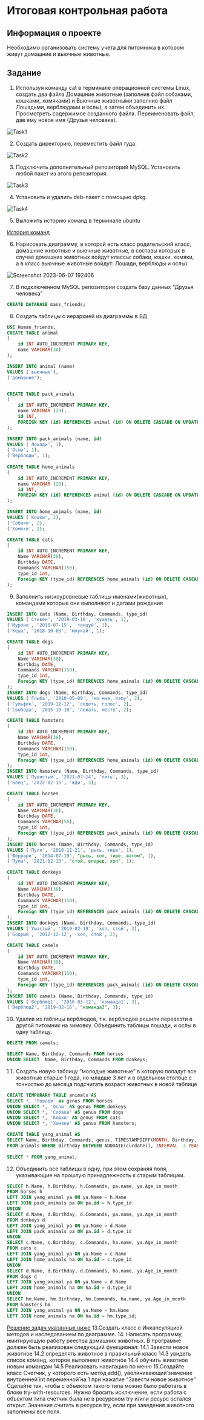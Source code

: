 # Итоговая контрольная работа

## Информация о проекте
Необходимо организовать систему учета для питомника в котором живут
домашние и вьючные животные.

## Задание
1. Используя команду cat в терминале операционной системы Linux, создать
два файла Домашние животные (заполнив файл собаками, кошками,
хомяками) и Вьючные животными заполнив файл Лошадьми, верблюдами и
ослы), а затем объединить их. Просмотреть содержимое созданного файла.
Переименовать файл, дав ему новое имя (Друзья человека).

![Task1](https://github.com/Mayk6/Final-control-work/assets/110410764/8ce05c45-4d49-4929-8775-deb5048d9578)


2. Создать директорию, переместить файл туда.

![Task2](https://github.com/Mayk6/Final-control-work/assets/110410764/16462136-4413-4dd2-8ca4-49661b7e5e63)

3. Подключить дополнительный репозиторий MySQL. Установить любой пакет
из этого репозитория.

![Task3](https://github.com/Mayk6/Final-control-work/assets/110410764/a35c0110-1aed-4e8d-9070-218395620de5)

4. Установить и удалить deb-пакет с помощью dpkg.

![Task4](https://github.com/Mayk6/Final-control-work/assets/110410764/1bcb7631-5316-47b1-b754-77e7d2656ef7)

5. Выложить историю команд в терминале ubuntu

[История команд](https://github.com/Mayk6/Final-control-work/blob/main/History.md)

6. Нарисовать диаграмму, в которой есть класс родительский класс, домашние
животные и вьючные животные, в составы которых в случае домашних
животных войдут классы: собаки, кошки, хомяки, а в класс вьючные животные
войдут: Лошади, верблюды и ослы).

![Screenshot 2023-06-07 192406](https://github.com/Mayk6/Final-control-work/assets/110410764/1ebaa8c8-f2b8-471b-b36b-be48b776dbe5)

7. В подключенном MySQL репозитории создать базу данных “Друзья
человека”
```sql
CREATE DATABASE mans_friends;
```

8. Создать таблицы с иерархией из диаграммы в БД
```sql
USE Human_friends;
CREATE TABLE animal
(
	id INT AUTO_INCREMENT PRIMARY KEY, 
	name VARCHAR(30)
);

INSERT INTO animal (name)
VALUES ('вьючные'),
('домашние');  


CREATE TABLE pack_animals
(
	id INT AUTO_INCREMENT PRIMARY KEY,
    name VARCHAR (20),
    id INT,
    FOREIGN KEY (id) REFERENCES animal (id) ON DELETE CASCADE ON UPDATE CASCADE
);

INSERT INTO pack_animals (name, id)
VALUES ('Лошади', 1),
('Ослы', 1),  
('Верблюды', 1); 
    
CREATE TABLE home_animals
(
	id INT AUTO_INCREMENT PRIMARY KEY,
    name VARCHAR (20),
    id INT,
    FOREIGN KEY (id) REFERENCES animal (id) ON DELETE CASCADE ON UPDATE CASCADE
);

INSERT INTO home_animals (name, id)
VALUES ('Кошки', 2),
('Собаки', 2),  
('Хомяки', 2); 

CREATE TABLE cats 
(       
    id INT AUTO_INCREMENT PRIMARY KEY, 
    Name VARCHAR(30), 
    Birthday DATE,
    Commands VARCHAR(150),
    type_id int,
    Foreign KEY (type_id) REFERENCES home_animals (id) ON DELETE CASCADE ON UPDATE CASCADE
);
```
9. Заполнить низкоуровневые таблицы именами(животных), командами
которые они выполняют и датами рождения
```sql
INSERT INTO cats (Name, Birthday, Commands, type_id)
VALUES ('Стивен', '2019-03-18', 'кушать', 1),
('Мурзик', '2010-07-15', 'танцуй', 1),  
('Кеша', '2018-10-03', 'мяукай', 1); 

CREATE TABLE dogs 
(       
    id INT AUTO_INCREMENT PRIMARY KEY, 
    Name VARCHAR(30), 
    Birthday DATE,
    Commands VARCHAR(150),
    type_id int,
    Foreign KEY (type_id) REFERENCES home_animals (id) ON DELETE CASCADE ON UPDATE CASCADE
);
INSERT INTO dogs (Name, Birthday, Commands, type_id)
VALUES ('Глыба', '2010-05-09', 'ко мне, лапу', 2),
('Гульфик', '2019-12-12', 'сидеть, голос', 2),  
('Свобода', '2015-10-10', 'лежать, место', 2);

CREATE TABLE hamsters 
(       
    id INT AUTO_INCREMENT PRIMARY KEY, 
    Name VARCHAR(30), 
    Birthday DATE,
    Commands VARCHAR(150),
    type_id int,
    Foreign KEY (type_id) REFERENCES home_animals (id) ON DELETE CASCADE ON UPDATE CASCADE
);
INSERT INTO hamsters (Name, Birthday, Commands, type_id)
VALUES ('Пушистый', '2021-07-14', 'пить', 3),
('Боец', '2022-02-15', 'жди', 3);

CREATE TABLE horses 
(       
    id INT AUTO_INCREMENT PRIMARY KEY, 
    Name VARCHAR(30), 
    Birthday DATE,
    Commands VARCHAR(50),
    type_id int,
    Foreign KEY (type_id) REFERENCES pack_animals (id) ON DELETE CASCADE ON UPDATE CASCADE
);
INSERT INTO horses (Name, Birthday, Commands, type_id)
VALUES ('Пуля', '2018-11-21', 'рысь, тише', 1),
('Феррари', '2014-07-19', "рысь, хоп, тише, шагом", 1),  
('Пупа', '2021-02-13', "стой, вперед, хоп", 1);

CREATE TABLE donkeys 
(       
    id INT AUTO_INCREMENT PRIMARY KEY, 
    Name VARCHAR(30), 
    Birthday DATE,
    Commands VARCHAR(150),
    type_id int,
    Foreign KEY (type_id) REFERENCES pack_animals (id) ON DELETE CASCADE ON UPDATE CASCADE
);
INSERT INTO donkeys (Name, Birthday, Commands, type_id)
VALUES ('Ушастый', '2019-02-19', 'хоп, стой', 2),
('Бодрый', '2012-12-12', 'хоп, стой', 2);

CREATE TABLE camels 
(       
    id INT AUTO_INCREMENT PRIMARY KEY, 
    Name VARCHAR(30), 
    Birthday DATE,
    Commands VARCHAR(150),
    type_id int,
    Foreign KEY (type_id) REFERENCES pack_animals (id) ON DELETE CASCADE ON UPDATE CASCADE
);
INSERT INTO camels (Name, Birthday, Commands, type_id)
VALUES ('Верблюд1', '2016-03-12', 'команда1', 3),
('Верблюд2', '2019-02-16', "команда3", 3);
```

10. Удалив из таблицы верблюдов, т.к. верблюдов решили перевезти в другой
питомник на зимовку. Объединить таблицы лошади, и ослы в одну таблицу.
```sql
DELETE FROM camels;

SELECT Name, Birthday, Commands FROM horses
UNION SELECT  Name, Birthday, Commands FROM donkeys;
```

11. Создать новую таблицу “молодые животные” в которую попадут все
животные старше 1 года, но младше 3 лет и в отдельном столбце с точностью
до месяца подсчитать возраст животных в новой таблице
```sql
CREATE TEMPORARY TABLE animals AS 
SELECT *, 'Лошади' as genus FROM horses
UNION SELECT *, 'Ослы' AS genus FROM donkeys
UNION SELECT *, 'Собаки' AS genus FROM dogs
UNION SELECT *, 'Кошки' AS genus FROM cats
UNION SELECT *, 'Хомяки' AS genus FROM hamsters;

CREATE TABLE yang_animal AS
SELECT Name, Birthday, Commands, genus, TIMESTAMPDIFF(MONTH, Birthday, CURDATE()) AS Age_in_month
FROM animals WHERE Birthday BETWEEN ADDDATE(curdate(), INTERVAL -3 YEAR) AND ADDDATE(CURDATE(), INTERVAL -1 YEAR);
 
SELECT * FROM yang_animal;
```
12. Объединить все таблицы в одну, при этом сохраняя поля, указывающие на
прошлую принадлежность к старым таблицам.
```sql
SELECT h.Name, h.Birthday, h.Commands, pa.name, ya.Age_in_month 
FROM horses h
LEFT JOIN yang_animal ya ON ya.Name = h.Name
LEFT JOIN pack_animals pa ON pa.id = h.type_id
UNION 
SELECT d.Name, d.Birthday, d.Commands, pa.name, ya.Age_in_month 
FROM donkeys d 
LEFT JOIN yang_animal ya ON ya.Name = d.Name
LEFT JOIN pack_animals pa ON pa.id = d.type_id
UNION
SELECT c.Name, c.Birthday, c.Commands, ha.name, ya.Age_in_month 
FROM cats c
LEFT JOIN yang_animal ya ON ya.Name = c.Name
LEFT JOIN home_animals ha ON ha.id = c.type_id
UNION
SELECT d.Name, d.Birthday, d.Commands, ha.name, ya.Age_in_month 
FROM dogs d
LEFT JOIN yang_animal ya ON ya.Name = d.Name
LEFT JOIN home_animals ha ON ha.id = d.type_id
UNION
SELECT hm.Name, hm.Birthday, hm.Commands, ha.name, ya.Age_in_month 
FROM hamsters hm
LEFT JOIN yang_animal ya ON ya.Name = hm.Name
LEFT JOIN home_animals ha ON ha.id = hm.type_id;
```
[Решение задач указанных ниже](https://github.com/Mayk6/Final-control-work/tree/main/pet-registry)
13.Создать класс с Инкапсуляцией методов и наследованием по диаграмме.
14. Написать программу, имитирующую работу реестра домашних животных.
В программе должен быть реализован следующий функционал:
14.1 Завести новое животное
14.2 определять животное в правильный класс
14.3 увидеть список команд, которое выполняет животное
14.4 обучить животное новым командам
14.5 Реализовать навигацию по меню
15.Создайте класс Счетчик, у которого есть метод add(), увеличивающий̆
значение внутренней̆ int переменной̆ на 1 при нажатие “Завести новое
животное” Сделайте так, чтобы с объектом такого типа можно было работать в
блоке try-with-resources. Нужно бросить исключение, если работа с объектом
типа счетчик была не в ресурсном try и/или ресурс остался открыт. Значение
считать в ресурсе try, если при заведения животного заполнены все поля.
